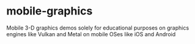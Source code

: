 # mobile-graphics
Mobile 3-D graphics demos solely for educational purposes on graphics engines like Vulkan and Metal on mobile OSes like iOS and Android
